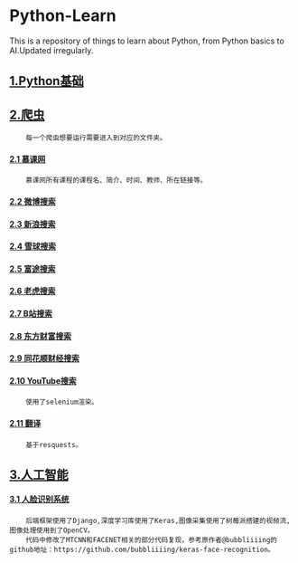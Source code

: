 # Python-Learn
This is a repository of things to learn about Python, from Python basics to AI.Updated irregularly.

## [1.Python基础](1.Python基础)

## [2.爬虫](2.爬虫)   
        每一个爬虫想要运行需要进入到对应的文件夹。
#### [2.1 慕课网](2.爬虫/慕课网所有信息)
        慕课网所有课程的课程名、简介、时间、教师、所在链接等。
#### [2.2 微博搜索](2.爬虫/微博搜索)
#### [2.3 新浪搜索](2.爬虫/新浪搜索)
#### [2.4 雪球搜索](2.爬虫/雪球搜索)
#### [2.5 富途搜索](2.爬虫/富途搜索)
#### [2.6 老虎搜索](2.爬虫/老虎搜索)
#### [2.7 B站搜索](2.爬虫/B站搜索)
#### [2.8 东方财富搜索](2.爬虫/东方财富搜索)
#### [2.9 同花顺财经搜索](2.爬虫/同花顺搜索)
#### [2.10 YouTube搜索](2.爬虫/YouTube搜索)
        使用了selenium渲染。
#### [2.11 翻译](2.爬虫/翻译)
        基于resquests。
## [3.人工智能](3.人工智能)  

#### [3.1 人脸识别系统](3.人工智能/基于深度学习的人脸识别系统)
        后端框架使用了Django,深度学习库使用了Keras,图像采集使用了树莓派搭建的视频流,图像处理使用到了OpenCV。
        代码中修改了MTCNN和FACENET相关的部分代码复现，参考原作者@bubbliiiing的github地址：https://github.com/bubbliiiing/keras-face-recognition。

         
